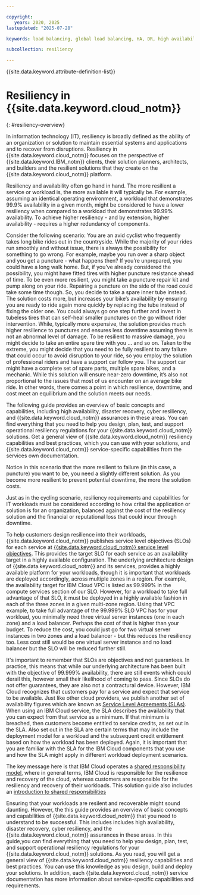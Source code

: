```yaml
---

copyright:
   years: 2020, 2025
lastupdated: "2025-07-28"

keywords: load balancing, global load balancing, HA, DR, high availability, disaster recovery, HA for the platform, high availability for platform, disaster recovery plan, disaster event, zero downtime, workloads, failover, failover design, network resiliency, recovery time objective, recovery point objective

subcollection: resiliency

---
```


{{site.data.keyword.attribute-definition-list}}

# Resiliency in {{site.data.keyword.cloud_notm}}
{: #resiliency-overview}

In information technology (IT), resiliency is broadly defined as the ability of an organization or solution to maintain essential systems and applications and to recover from disruptions. Resiliency in {{site.data.keyword.cloud_notm}} focuses on the perspective of {{site.data.keyword.IBM_notm}} clients, their solution planners, architects, and builders and the resilient solutions that they create on the {{site.data.keyword.cloud_notm}} platform.

Resiliency and availability often go hand in hand. The more resilient a service or workload is, the more available it will typically be. For example, assuming an identical operating environment, a workload that demonstrates 99.9% availability in a given month, might be considered to have a lower resiliency when compared to a workload that demonstrates 99.99% availability. To achieve higher resiliency - and by extension, higher availability - requires a higher redundancy of components.

Consider the following scenario: You are an avid cyclist who frequently takes long bike rides out in the countryside. While the majority of your rides run smoothly and without issue, there is always the possibility for something to go wrong. For example, maybe you run over a sharp object and you get a puncture - what happens then? If you’re unprepared, you could have a long walk home. But, if you’ve already considered the possibility, you might have fitted tires with higher puncture resistance ahead of time. To be even more resilient, you might take a puncture repair kit and pump along on your ride. Repairing a puncture on the side of the road could take some time though. So, you decide to take a spare inner tube instead. The solution costs more, but increases your bike’s availability by ensuring you are ready to ride again more quickly by replacing the tube instead of fixing the older one. You could always go one step further and invest in tubeless tires that can self-heal smaller punctures on the go without rider intervention. While, typically more expensive, the solution provides much higher resilience to punctures and ensures less downtime assuming there is not an abnormal level of damage. To be resilient to massive damage, you might decide to take an entire spare tire with you … and so on. Taken to the extreme, you might decide that you need to be fully resilient to any failure that could occur to avoid disruption to your ride, so you employ the solution of professional riders and have a support car follow you. The support car might have a complete set of spare parts, multiple spare bikes, and a mechanic. While this solution will ensure near-zero downtime, it’s also not proportional to the issues that most of us encounter on an average bike ride. In other words, there comes a point in which resilience, downtime, and cost meet an equilibrium and the solution meets our needs.

The following guide provides an overview of basic concepts and capabilities, including high availability, disaster recovery, cyber resiliency, and {{site.data.keyword.cloud_notm}} assurances in these areas. You can find everything that you need to help you design, plan, test, and support operational resiliency regulations for your {{site.data.keyword.cloud_notm}} solutions. Get a general view of {{site.data.keyword.cloud_notm}} resiliency capabilities and best practices, which you can use with your solutions, and {{site.data.keyword.cloud_notm}} service-specific capabilities from the services own documentation.

Notice in this scenario that the more resilient to failure (in this case, a puncture) you want to be, you need a slightly different solution. As you become more resilient to prevent potential downtime, the more the solution costs.

Just as in the cycling scenario, resiliency requirements and capabilities for IT workloads must be considered according to how crital the application or solution is for an organization, balanced against the cost of the resiliency solution and the financial or reputational loss that could incur through downtime.

To help customers design resilience into their workloads, {{site.data.keyword.cloud_notm}} publishes service level objectives (SLOs) for each service at [{{site.data.keyword.cloud_notm}} service level objectives](/docs/resiliency?topic=resiliency-slo). This provides the target SLO for each service as an availability target in a highly available configuration. The underlying architecture design of {{site.data.keyword.cloud_notm}} and its services, provides a highly available platform for your workloads, though it is important that workloads are deployed accordingly, across multiple zones in a region. For example, the availability target for IBM Cloud VPC is listed as 99.999% in the compute services section of our SLO. However, for a workload to take full advantage of that SLO, it must be deployed in a highly available fashion in each of the three zones in a given multi-zone region. Using that VPC example, to take full advantage of the 99.999% SLO VPC has for your workload, you minimally need three virtual server instances (one in each zone) and a load balancer. Perhaps the cost of that is higher than your budget. To reduce the cost, you could just go for two virtual server instances in two zones and a load balancer - but this reduces the resiliency too. Less cost still would be one virtual server instance and no load balancer but the SLO will be reduced further still.

It's important to remember that SLOs are objectives and not guarantees. In practice, this means that while our underlying architecture has been built with the objective of 99.999% availability, there are still events which could derail this, however small their likelihood of coming to pass. Since SLOs do not offer guarantees, they are also not a contractural device. However, IBM Cloud recognizes that customers pay for a service and expect that service to be available. Just like other cloud providers, we publish another set of availability figures which are known as [Service Level Agreements (SLAs)](/docs/overview?topic=overview-slas). When using an IBM Cloud service, the SLA describes the availability that you can expect from that service as a minimum. If that minimum is breached, then customers become entitled to service credits, as set out in the SLA. Also set out in the SLA are certain terms that may include the deployment model for a workload and the subsequent credit entitlement based on how the workload has been deployed. Again, it is important that you are familiar with the SLA for the IBM Cloud components that you use and how the SLA might apply in different workload deployment scenarios.

The key message here is that IBM Cloud operates a [shared responsibility model](/docs/overview?topic=overview-shared-responsibilities), where in general terms, IBM Cloud is responsible for the resilience and recovery of the cloud, whereas customers are responsible for the resiliency and recovery of their workloads. This solution guide also includes an [introduction to shared responsibilities](/docs/resiliency?topic=resiliency-resiliency-and-shared-responsibility)

Ensuring that your workloads are resilent and recoverable might sound daunting. However, the this guide provides an overview of basic concepts and capabilities of {{site.data.keyword.cloud_notm}} that you need to understand to be successful. This includes includes high availability, disaster recovery, cyber resiliency, and the {{site.data.keyword.cloud_notm}} assurances in these areas. In this guide,you can find everything that you need to help you design, plan, test, and support operational resiliency regulations for your {{site.data.keyword.cloud_notm}} solutions. As you read, you will get a general view of {{site.data.keyword.cloud_notm}} resiliency capabilities and best practices. You can use this knowledge as you design, build and deploy your solutions. In addition, each {{site.data.keyword.cloud_notm}} service documentation has more information about service-specific capabilities and requirements.
